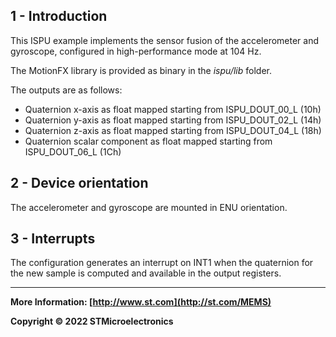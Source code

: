 ## 1 - Introduction

This ISPU example implements the sensor fusion of the accelerometer and gyroscope, configured in high-performance mode at 104 Hz.

The MotionFX library is provided as binary in the *ispu/lib* folder.

The outputs are as follows:

* Quaternion x-axis as float mapped starting from ISPU_DOUT_00_L (10h)
* Quaternion y-axis as float mapped starting from ISPU_DOUT_02_L (14h)
* Quaternion z-axis as float mapped starting from ISPU_DOUT_04_L (18h)
* Quaternion scalar component as float mapped starting from ISPU_DOUT_06_L (1Ch)


## 2 - Device orientation

The accelerometer and gyroscope are mounted in ENU orientation.


## 3 - Interrupts

The configuration generates an interrupt on INT1 when the quaternion for the new sample is computed and available in the output registers.

------

**More Information: [http://www.st.com](http://st.com/MEMS)**

**Copyright © 2022 STMicroelectronics**